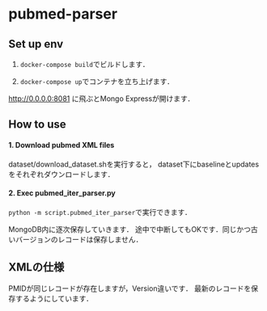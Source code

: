# pubmed-parser

## Set up env
1. `docker-compose build`でビルドします．

2. `docker-compose up`でコンテナを立ち上げます．

http://0.0.0.0:8081 に飛ぶとMongo Expressが開けます．

## How to use
#### 1. Download pubmed XML files
dataset/download_dataset.shを実行すると，
dataset下にbaselineとupdatesをそれぞれダウンロードします．

#### 2. Exec pubmed_iter_parser.py
`python -m script.pubmed_iter_parser`で実行できます．

MongoDB内に逐次保存していきます．
途中で中断してもOKです．同じかつ古いバージョンのレコードは保存しません．


## XMLの仕様
PMIDが同じレコードが存在しますが，Version違いです．
最新のレコードを保存するようにしています．
